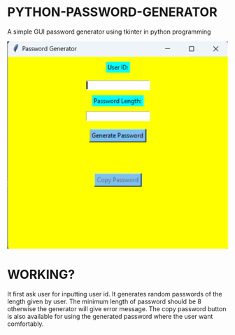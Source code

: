 # PYTHON-PASSWORD-GENERATOR
A simple GUI password generator using tkinter in python programming




![](https://github.com/shubham4-9/CODSOFT/blob/main/Password%20Generator/Screenshot%20(68).png)


# WORKING?
It first ask user for inputting user id. It generates random passwords of the length given by user. The minimum length of password should be 8 otherwise the generator will give error message. The copy password button is also available for using the generated password where the user want comfortably. 
